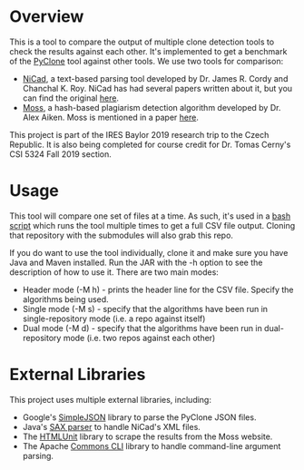 # Overview

This is a tool to compare the output of multiple clone detection tools to check the results against each other. It's
implemented to get a benchmark of the [PyClone](https://github.com/iresbaylor/codeDuplicationParser) tool against
other tools. We use two tools for comparison:
- [NiCad](https://www.txl.ca/txl-nicaddownload.html), a text-based parsing tool developed by Dr. James R. Cordy and Chanchal
K. Roy. NiCad has had several papers written about it, but you can find the original [here](https://www.cs.usask.ca/~croy/papers/2011/CR-NiCad-Tool-ICPC11.pdf).
- [Moss](https://theory.stanford.edu/~aiken/moss/), a hash-based plagiarism detection algorithm developed by Dr. Alex Aiken. Moss is
mentioned in a paper [here](https://theory.stanford.edu/~aiken/publications/papers/sigmod03.pdf).

This project is part of the IRES Baylor 2019 research trip to the Czech Republic. It is also being completed for course
credit for Dr. Tomas Cerny's CSI 5324 Fall 2019 section.

# Usage

This tool will compare one set of files at a time. As such, it's used in a 
[bash script](https://github.com/iresbaylor/clone-comparer-script) which runs the tool multiple times to get a full CSV
file output. Cloning that repository with the submodules will also grab this repo. 

If you do want to use the tool individually, clone it and make sure you have Java and Maven installed. Run the JAR with
the -h option to see the description of how to use it. There are two main modes:
- Header mode (-M h) - prints the header line for the CSV file. Specify the algorithms being used.
- Single mode (-M s) - specify that the algorithms have been run in single-repository mode (i.e. a repo against itself)
- Dual mode (-M d) - specify that the algorithms have been run in dual-repository mode (i.e. two repos against each other)

# External Libraries

This project uses multiple external libraries, including:
- Google's [SimpleJSON](https://code.google.com/archive/p/simplejson/) library to parse the PyClone JSON files.
- Java's [SAX parser](https://docs.oracle.com/javase/tutorial/jaxp/sax/parsing.html) to handle NiCad's XML files.
- The [HTMLUnit](http://htmlunit.sourceforge.net/) library to scrape the results from the Moss website.
- The Apache [Commons CLI](http://commons.apache.org/proper/commons-cli/) library to handle command-line argument parsing.
